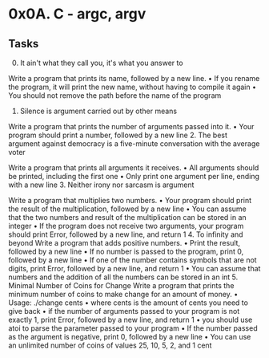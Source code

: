 # 0x0A. C - argc, argv
## Tasks
0. It ain't what they call you, it's what you answer to

Write a program that prints its name, followed by a new line.
•	If you rename the program, it will print the new name, without having to compile it again
•	You should not remove the path before the name of the program
1. Silence is argument carried out by other means

Write a program that prints the number of arguments passed into it.
•	Your program should print a number, followed by a new line
2. The best argument against democracy is a five-minute conversation with the average voter

Write a program that prints all arguments it receives.
•	All arguments should be printed, including the first one
•	Only print one argument per line, ending with a new line
3. Neither irony nor sarcasm is argument

Write a program that multiplies two numbers.
•	Your program should print the result of the multiplication, followed by a new line
•	You can assume that the two numbers and result of the multiplication can be stored in an integer
•	If the program does not receive two arguments, your program should print Error, followed by a new line, and return 1
4. To infinity and beyond
Write a program that adds positive numbers.
•	Print the result, followed by a new line
•	If no number is passed to the program, print 0, followed by a new line
•	If one of the number contains symbols that are not digits, print Error, followed by a new line, and return 1
•	You can assume that numbers and the addition of all the numbers can be stored in an int
5. Minimal Number of Coins for Change
Write a program that prints the minimum number of coins to make change for an amount of money.
•	Usage: ./change cents
•	where cents is the amount of cents you need to give back
•	if the number of arguments passed to your program is not exactly 1, print Error, followed by a new line, and return 1
•	you should use atoi to parse the parameter passed to your program
•	If the number passed as the argument is negative, print 0, followed by a new line
•	You can use an unlimited number of coins of values 25, 10, 5, 2, and 1 cent






